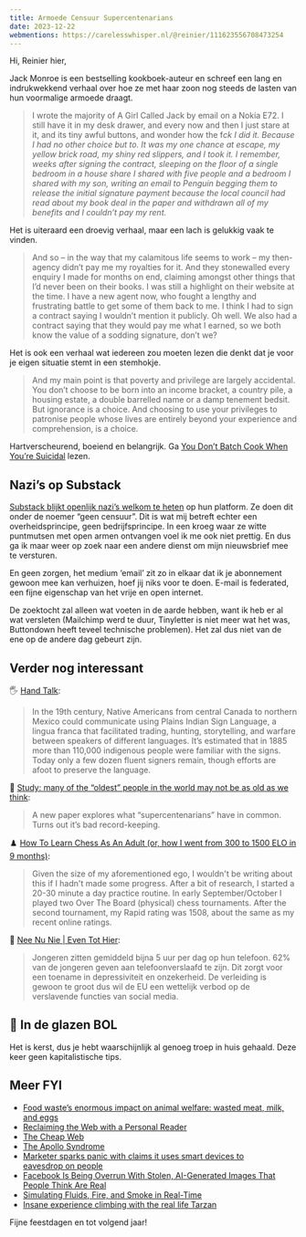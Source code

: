 ```yaml
---
title: Armoede Censuur Supercentenarians
date: 2023-12-22
webmentions: https://carelesswhisper.nl/@reinier/111623556708473254
---
```

Hi, Reinier hier,

Jack Monroe is een bestselling kookboek-auteur en schreef een lang en indrukwekkend verhaal over hoe ze met haar zoon nog steeds de lasten van hun voormalige armoede draagt.

> I wrote the majority of A Girl Called Jack by email on a Nokia E72. I still have it in my desk drawer, and every now and then I just stare at it, and its tiny awful buttons, and wonder how the f*ck I did it. Because I had no other choice but to. It was my one chance at escape, my yellow brick road, my shiny red slippers, and I took it. I remember, weeks after signing the contract, sleeping on the floor of a single bedroom in a house share I shared with five people and a bedroom I shared with my son, writing an email to Penguin begging them to release the initial signature payment because the local council had read about my book deal in the paper and withdrawn all of my benefits and I couldn’t pay my rent.*

Het is uiteraard een droevig verhaal, maar een lach is gelukkig vaak te vinden.

> And so – in the way that my calamitous life seems to work – my then-agency didn’t pay me my royalties for it. And they stonewalled every enquiry I made for months on end, claiming amongst other things that I’d never been on their books. I was still a highlight on their website at the time. I have a new agent now, who fought a lengthy and frustrating battle to get some of them back to me. I think I had to sign a contract saying I wouldn’t mention it publicly. Oh well. We also had a contract saying that they would pay me what I earned, so we both know the value of a sodding signature, don’t we?

Het is ook een verhaal wat iedereen zou moeten lezen die denkt dat je voor je eigen situatie stemt in een stemhokje.

> And my main point is that poverty and privilege are largely accidental. You don’t choose to be born into an income bracket, a country pile, a housing estate, a double barrelled name or a damp tenement bedsit. But ignorance is a choice. And choosing to use your privileges to patronise people whose lives are entirely beyond your experience and comprehension, is a choice.

Hartverscheurend, boeiend en belangrijk. Ga [You Don’t Batch Cook When You’re Suicidal](https://cookingonabootstrap.com/2020/07/30/the-price-of-potatoes-and-the-value-of-compassion/) lezen.

## Nazi’s op Substack

[Substack blijkt openlijk nazi’s welkom te heten](https://www.theverge.com/2023/12/21/24011232/substack-nazi-moderation-demonetization-hamish-mckenzie) op hun platform. Ze doen dit onder de noemer “geen censuur”. Dit is wat mij betreft echter een overheidsprincipe, geen bedrijfsprincipe. In een kroeg waar ze witte puntmutsen met open armen ontvangen voel ik me ook niet prettig. En dus ga ik maar weer op zoek naar een andere dienst om mijn nieuwsbrief mee te versturen.

En geen zorgen, het medium ‘email’ zit zo in elkaar dat ik je abonnement gewoon mee kan verhuizen, hoef jij niks voor te doen. E-mail is federated, een fijne eigenschap van het vrije en open internet.

De zoektocht zal alleen wat voeten in de aarde hebben, want ik heb er al wat versleten (Mailchimp werd te duur, Tinyletter is niet meer wat het was, Buttondown heeft teveel technische problemen). Het zal dus niet van de ene op de andere dag gebeurt zijn.

## Verder nog interessant

🖐️ [Hand Talk](https://www.futilitycloset.com/2023/12/08/hand-talk/):

> In the 19th century, Native Americans from central Canada to northern Mexico could communicate using Plains Indian Sign Language, a lingua franca that facilitated trading, hunting, storytelling, and warfare between speakers of different languages. It’s estimated that in 1885 more than 110,000 indigenous people were familiar with the signs. Today only a few dozen fluent signers remain, though efforts are afoot to preserve the language.

👵 [Study: many of the “oldest” people in the world may not be as old as we think](https://www.vox.com/2019/8/8/20758813/secrets-ultra-elderly-supercentenarians-fraud-error):

> A new paper explores what “supercentenarians” have in common. Turns out it’s bad record-keeping.

♟️ [How To Learn Chess As An Adult (or, how I went from 300 to 1500 ELO in 9 months)](https://www.alexcrompton.com/blog/how-to-learn-chess):

> Given the size of my aforementioned ego, I wouldn't be writing about this if I hadn't made some progress. After a bit of research, I started a 20-30 minute a day practice routine. In early September/October I played two Over The Board (physical) chess tournaments. After the second tournament, my Rapid rating was 1508, about the same as my recent online ratings.

📱 [Nee Nu Nie | Even Tot Hier](https://www.youtube.com/watch?v=v_CM-fCP8ws):

> Jongeren zitten gemiddeld bijna 5 uur per dag op hun telefoon. 62% van de jongeren geven aan telefoonverslaafd te zijn. Dit zorgt voor een toename in depressiviteit en onzekerheid. De verleiding is gewoon te groot dus wil de EU een wettelijk verbod op de verslavende functies van social media.

## 🔮 In de glazen BOL

Het is kerst, dus je hebt waarschijnlijk al genoeg troep in huis gehaald. Deze keer geen kapitalistische tips.

## Meer FYI

- [Food waste’s enormous impact on animal welfare: wasted meat, milk, and eggs](https://www.vox.com/future-perfect/22890292/food-waste-meat-dairy-eggs-milk-animal-welfare)
- [Reclaiming the Web with a Personal Reader](https://olano.dev/2023-12-12-reclaiming-the-web-with-a-personal-reader/)
- [The Cheap Web](https://potato.cheap/)
- [The Apollo Syndrome](https://www.teamtechnology.co.uk/tt/t-articl/apollo.htm)
- [Marketer sparks panic with claims it uses smart devices to eavesdrop on people](https://arstechnica.com/gadgets/2023/12/no-a-marketing-firm-isnt-tapping-your-device-to-hear-private-conversations/)
- [Facebook Is Being Overrun With Stolen, AI-Generated Images That People Think Are Real](https://www.404media.co/facebook-is-being-overrun-with-stolen-ai-generated-images-that-people-think-are-real/)
- [Simulating Fluids, Fire, and Smoke in Real-Time](https://andrewkchan.dev/posts/fire.html)
- [Insane experience climbing with the real life Tarzan](https://www.youtube.com/watch?v=zhjKq3XvXV4)

F﻿ijne feestdagen en tot volgend jaar!
